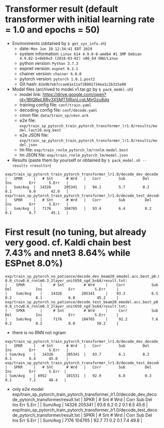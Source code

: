 # Transformer result (default transformer with initial learning rate = 1.0 and epochs = 50)

  - Environments (obtained by `$ get_sys_info.sh`)
    - date: `Mon Jun 10 12:34:41 EDT 2019`
    - system information: `Linux b14 4.9.0-6-amd64 #1 SMP Debian 4.9.82-1+deb9u3 (2018-03-02) x86_64 GNU/Linux`
    - python version: `Python 3.7.3`
    - espnet version: `espnet 0.3.1`
    - chainer version: `chainer 6.0.0`
    - pytorch version: `pytorch 1.0.1.post2`
    - Git hash: `82e9b7eb7ccae61e11af28981734ea1c2b315a98`
  - Model files (archived to model.v1.tar.gz by `$ pack_model.sh`)
    - model link: https://drive.google.com/open?id=1BIQBpLRRy3XSMT5IRxnLcgLMirGzu8dg
    - training config file: `conf/train.yaml`
    - decoding config file: `conf/decode.yaml`
    - cmvn file: `data/train_sp/cmvn.ark`
    - e2e file: `exp/train_sp_pytorch_train_pytorch_transformer_lr1.0/results/model.last10.avg.best`
    - e2e JSON file: `exp/train_sp_pytorch_train_pytorch_transformer_lr1.0/results/model.json`
    - lm file: `exp/train_rnnlm_pytorch_lm/rnnlm.model.best`
    - lm JSON file: `exp/train_rnnlm_pytorch_lm/model.json`
  - Results (paste them by yourself or obtained by `$ pack_model.sh --results <results>`)
```
exp/train_sp_pytorch_train_pytorch_transformer_lr1.0/decode_dev_decode_pytorch_transformer_lm/result.txt
|   SPKR     |   # Snt      # Wrd   |   Corr        Sub        Del        Ins        Err      S.Err   |
|   Sum/Avg  |  14326      205341   |   94.1        5.7        0.2        0.1        6.0       42.0   |
exp/train_sp_pytorch_train_pytorch_transformer_lr1.0/decode_test_decode_pytorch_transformer_lm/result.txt
|   SPKR     |   # Snt      # Wrd   |   Corr        Sub         Del        Ins        Err      S.Err   |
|   Sum/Avg  |   7176      104765   |   93.4        6.4         0.2        0.1        6.7       45.1   |
```

# First result (no tuning, but already very good. cf. Kaldi chain best 7.43% and nnet3 8.64% while ESPnet 8.0%)
```
exp/train_sp_pytorch_no_patience/decode_dev_beam20_emodel.acc.best_p0.0_len0.0-0.0_ctcw0.6_rnnlm0.3_2layer_unit650_sgd_bs64/result.txt:
|    SPKR       |     # Snt         # Wrd     |    Corr            Sub           Del           Ins            Err         S.Err     |
|    Sum/Avg    |    14326         205341     |    93.3            6.5           0.2           0.1            6.8          45.2     |
exp/train_sp_pytorch_no_patience/decode_test_beam20_emodel.acc.best_p0.0_len0.0-0.0_ctcw0.6_rnnlm0.3_2layer_unit650_sgd_bs64/result.txt:
|    SPKR       |     # Snt         # Wrd     |     Corr           Sub            Del           Ins            Err         S.Err     |
|    Sum/Avg    |     7176         104765     |     92.2           7.6            0.2           0.2            8.0          50.2     |
```

   - there is no RNN not ngram 
```
exp/train_sp_pytorch_train_pytorch_transformer_lr1.0/decode_dev_decode_pytorch_transformer_4gram_3.0/result.txt
|   SPKR     |   # Snt      # Wrd   |   Corr        Sub        Del        Ins        Err      S.Err   |
| Sum/Avg    |   14326      205341  |   93.7        6.1        0.2        0.1        6.4      45.0    |
exp/train_sp_pytorch_train_pytorch_transformer_lr1.0/decode_test_decode_pytorch_transformer_4gram_3.0/result.txt
|   SPKR     |   # Snt      # Wrd   |   Corr        Sub         Del        Ins        Err      S.Err  |
| Sum/Avg    | 6952         101531  |   92.9        6.8         0.3        0.1        7.2      48.4   |
```
  - only e2e model
exp/train_sp_pytorch_train_pytorch_transformer_lr1.0/decode_dev_decode_pytorch_transformer/result.txt
|   SPKR     |   # Snt      # Wrd   |   Corr        Sub        Del        Ins        Err      S.Err   |
|   Sum/Avg  |   14326       205341 |   93.6        6.2        0.2        0.1        6.5      45.6    |
exp/train_sp_pytorch_train_pytorch_transformer_lr1.0/decode_test_decode_pytorch_transformer/result.txt
|   SPKR     |   # Snt      # Wrd   |   Corr        Sub         Del        Ins        Err      S.Err  |
|   Sum/Avg  |   7176       104765  |   92.7        7.1         0.2        0.1        7.4      49.8   |
